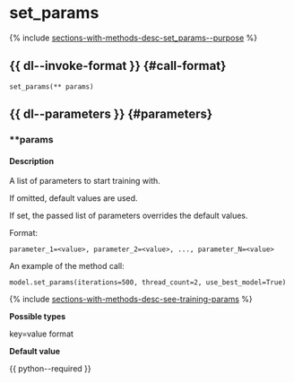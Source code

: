 # set_params

{% include [sections-with-methods-desc-set_params--purpose](../_includes/work_src/reusage/set_params--purpose.md) %}


## {{ dl--invoke-format }} {#call-format}

```
set_params(** params)
```

## {{ dl--parameters }} {#parameters}

### **params

#### Description

A list of parameters to start training with.

If omitted, default values are used.

If set, the passed list of parameters overrides the default values.

Format:

```
parameter_1=<value>, parameter_2=<value>, ..., parameter_N=<value>
```

An example of the method call:

```
model.set_params(iterations=500, thread_count=2, use_best_model=True)
```

{% include [sections-with-methods-desc-see-training-params](../_includes/work_src/reusage/see-training-params.md) %}

**Possible types**

key=value format

**Default value**

{{ python--required }}


